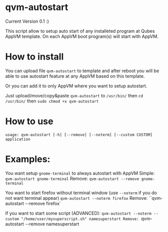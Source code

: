 # qvm-autostart

Current Version 0.1 :) 

This script allow to setup auto start of any installeted program at Qubes AppVM template. 
On each AppVM boot program(s) will start with AppVM.

# How to install 

You can upload file `qvm-autostart` to template and after reboot you will be able 
to use autostart feature at any AppVM based on this template.

Or you can add it to only AppVM where you want to setup autostart.

Just upload/move/copy&paste `qvm-autostart` to
`/usr/bin/` 
then 
`cd /usr/bin/`
then
`sudo chmod +x qvm-autostart`

# How to use 
`usage: qvm-autostart [-h] [--remove] [--noterm] [--custom CUSTOM] application`

# Examples:

You want setup `gnome-terminal` to always autostart with AppVM
Simple:
`qvm-autostart gnome-terminal`
Remove:
`qvm-autostart --remove gnome-terminal`

You want to start firefox without terminal window (use `--noterm` if you do not want terminal appear)
`qvm-autostart --noterm firefox`
Remove:
``qvm-autostart --remove firefox`

If you want to start some script (ADVANCED):
`qvm-autostart --noterm --custom "/home/user/mysuperscript.sh" namesuperstart
Remove:
`qvm-autostart --remove namesuperstart







